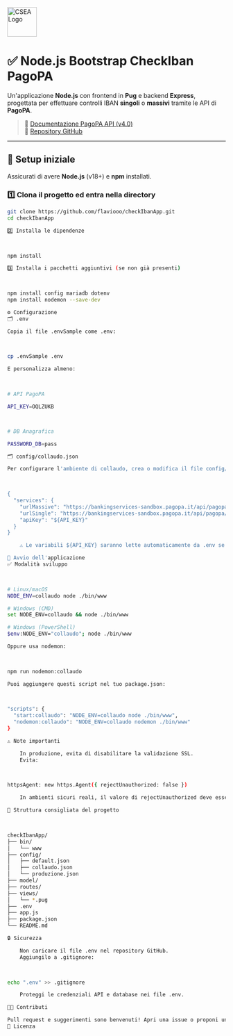 <img src="https://www.csea.it/wp-content/uploads/logo/csea-logo.svg" alt="CSEA Logo" height="68"/>

# ✅ Node.js Bootstrap CheckIban PagoPA

Un'applicazione **Node.js** con frontend in **Pug** e backend **Express**, progettata per effettuare controlli IBAN **singoli** o **massivi** tramite le API di **PagoPA**.

> 🔗 [Documentazione PagoPA API (v4.0)](https://bankingservices.pagopa.it/docs/platform/apis/pagopa-banking-v4.0)  
> 💾 [Repository GitHub](https://github.com/flaviooo/checkIbanApp)

---

## 🚀 Setup iniziale

Assicurati di avere **Node.js** (v18+) e **npm** installati.

### 1️⃣ Clona il progetto ed entra nella directory

```bash
git clone https://github.com/flaviooo/checkIbanApp.git
cd checkIbanApp

2️⃣ Installa le dipendenze

 

npm install

3️⃣ Installa i pacchetti aggiuntivi (se non già presenti)

 

npm install config mariadb dotenv
npm install nodemon --save-dev

⚙️ Configurazione
🗂 .env

Copia il file .envSample come .env:

 

cp .envSample .env

E personalizza almeno:

 

# API PagoPA

API_KEY=OQLZUKB



# DB Anagrafica

PASSWORD_DB=pass

🗂 config/collaudo.json

Per configurare l'ambiente di collaudo, crea o modifica il file config/collaudo.json così:

 

{
  "services": {
    "urlMassive": "https://bankingservices-sandbox.pagopa.it/api/pagopa/banking/v4.0/utils/validate-account-holder/bulk",
    "urlSingle": "https://bankingservices-sandbox.pagopa.it/api/pagopa/banking/v4.0/utils/validate-account-holder",
    "apiKey": "${API_KEY}"
  }
}

    ⚠️ Le variabili ${API_KEY} saranno lette automaticamente da .env se usi dotenv.

🧪 Avvio dell'applicazione
✅ Modalità sviluppo

 

# Linux/macOS
NODE_ENV=collaudo node ./bin/www

# Windows (CMD)
set NODE_ENV=collaudo && node ./bin/www

# Windows (PowerShell)
$env:NODE_ENV="collaudo"; node ./bin/www

Oppure usa nodemon:

 

npm run nodemon:collaudo

Puoi aggiungere questi script nel tuo package.json:

 

"scripts": {
  "start:collaudo": "NODE_ENV=collaudo node ./bin/www",
  "nodemon:collaudo": "NODE_ENV=collaudo nodemon ./bin/www"
}

⚠️ Note importanti

    In produzione, evita di disabilitare la validazione SSL.
    Evita:

 

httpsAgent: new https.Agent({ rejectUnauthorized: false })

    In ambienti sicuri reali, il valore di rejectUnauthorized deve essere true oppure omesso completamente.

📂 Struttura consigliata del progetto

 

checkIbanApp/
├── bin/
│   └── www
├── config/
│   ├── default.json
│   ├── collaudo.json
│   └── produzione.json
├── model/
├── routes/
├── views/
│   └── *.pug
├── .env
├── app.js
├── package.json
└── README.md

🔒 Sicurezza

    Non caricare il file .env nel repository GitHub.
    Aggiungilo a .gitignore:

 

echo ".env" >> .gitignore

    Proteggi le credenziali API e database nei file .env.

👨‍💻 Contributi

Pull request e suggerimenti sono benvenuti! Apri una issue o proponi una modifica.
📝 Licenza
